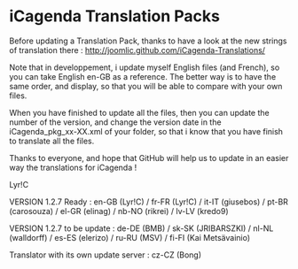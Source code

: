 iCagenda Translation Packs
==========================
Before updating a Translation Pack, thanks to have a look at the new strings of translation there : http://joomlic.github.com/iCagenda-Translations/

Note that in developpement, i update myself English files (and French), so you can take English en-GB as a reference.
The better way is to have the same order, and display, so that you will be able to compare with your own files.

When you have finished to update all the files, then you can update the number of the version, and change the version date in the iCagenda_pkg_xx-XX.xml of your folder, so that i know that you have finish to translate all the files.

Thanks to everyone, and hope that GitHub will help us to update in an easier way the translations for iCagenda !

Lyr!C


VERSION 1.2.7 Ready : en-GB (Lyr!C) / fr-FR (Lyr!C) / it-IT (giusebos) / pt-BR (carosouza) / el-GR (elinag) / nb-NO (rikrei) / lv-LV (kredo9)

VERSION 1.2.7 to be update : de-DE (BMB) / sk-SK (JRIBARSZKI) / nl-NL (walldorff) / es-ES (elerizo) / ru-RU (MSV) / fi-FI (Kai Metsävainio)

Translator with its own update server : cz-CZ (Bong)
